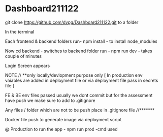 # Dashboard211122

git clone https://github.com/dvpg/Dashboard211122.git to a folder

In the terminal 

   Each frontend & backend folders run- npm install - to install node_modules
   
   Now cd backend - switches to backend folder run - npm run dev - takes couple of minutes
   
   Login Screen appears
   

NOTE
// **only locally/devlopment purpose only  [ In production env vaiables are added in deployment file or via deployment file pass in secrets file  ]

FE & BE env files passed usually we dont commit but for the assessment have push we make sure to add to .gitignore

Any files / folder  which are not to be push place in .gitignore file
//*******

Docker file push to generate image via deployment script

@ Production to run the app - npm run prod -cmd used


